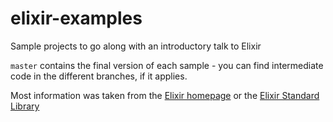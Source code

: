 # elixir-examples
Sample projects to go along with an introductory talk to Elixir

`master` contains the final version of each sample - you can find intermediate code in the different branches, if it applies.

Most information was taken from the [Elixir homepage](https://elixir-lang.org/getting-started/introduction.html) or the [Elixir Standard Library](https://hexdocs.pm/elixir/Kernel.html)
